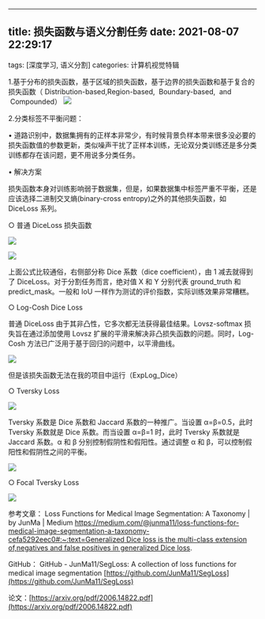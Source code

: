---

## title: 损失函数与语义分割任务 date: 2021-08-07 22:29:17

tags: [深度学习, 语义分割]
categories: 计算机视觉特辑

1.基于分布的损失函数，基于区域的损失函数，基于边界的损失函数和基于复合的损失函数（ Distribution-based,Region-based,  Boundary-based,  and  Compounded）
![](%E6%8D%9F%E5%A4%B1%E5%87%BD%E6%95%B0%E4%B8%8E%E8%AF%AD%E4%B9%89%E5%88%86%E5%89%B2%E4%BB%BB%E5%8A%A1/%E5%9B%BE1.png#alt=%E5%9B%BE1)

2.分类标签不平衡问题：

• 道路识别中，数据集拥有的正样本非常少，有时候背景负样本带来很多没必要的损失函数值的参数更新，类似噪声干扰了正样本训练，无论双分类训练还是多分类训练都存在该问题，更不用说多分类任务。

• 解决方案

损失函数本身对训练影响弱于数据集，但是，如果数据集中标签严重不平衡，还是应该选择二进制交叉熵(binary-cross entropy)之外的其他损失函数，如 DiceLoss 系列。

○ 普通 DiceLoss 损失函数

![](%E6%8D%9F%E5%A4%B1%E5%87%BD%E6%95%B0%E4%B8%8E%E8%AF%AD%E4%B9%89%E5%88%86%E5%89%B2%E4%BB%BB%E5%8A%A1/%E5%9B%BE2.png#alt=%E5%9B%BE2)

![](%E6%8D%9F%E5%A4%B1%E5%87%BD%E6%95%B0%E4%B8%8E%E8%AF%AD%E4%B9%89%E5%88%86%E5%89%B2%E4%BB%BB%E5%8A%A1/%E5%9B%BE3.png#alt=%E5%9B%BE3)

上面公式比较通俗，右侧部分称 Dice 系数（dice coefficient），由 1 减去就得到了 DiceLoss。对于分割任务而言，绝对值 X 和 Y 分别代表 ground_truth 和 predict_mask。一般和 IoU 一样作为测试的评价指数，实际训练效果非常糟糕。

○ Log-Cosh Dice Loss

普通 DiceLoss 由于其非凸性，它多次都无法获得最佳结果。Lovsz-softmax 损失旨在通过添加使用 Lovsz 扩展的平滑来解决非凸损失函数的问题。同时，Log-Cosh 方法已广泛用于基于回归的问题中，以平滑曲线。

![](%E6%8D%9F%E5%A4%B1%E5%87%BD%E6%95%B0%E4%B8%8E%E8%AF%AD%E4%B9%89%E5%88%86%E5%89%B2%E4%BB%BB%E5%8A%A1/%E5%9B%BE4.png#alt=%E5%9B%BE4)

但是该损失函数无法在我的项目中运行（ExpLog_Dice）

○ Tversky Loss

![](%E6%8D%9F%E5%A4%B1%E5%87%BD%E6%95%B0%E4%B8%8E%E8%AF%AD%E4%B9%89%E5%88%86%E5%89%B2%E4%BB%BB%E5%8A%A1/%E5%9B%BE5.png#alt=%E5%9B%BE5)

Tversky 系数是 Dice 系数和 Jaccard 系数的一种推广。当设置 α=β=0.5，此时 Tversky 系数就是 Dice 系数。而当设置 α=β=1 时，此时 Tversky 系数就是 Jaccard 系数。α 和 β 分别控制假阴性和假阳性。通过调整 α 和 β，可以控制假阳性和假阴性之间的平衡。

![](%E6%8D%9F%E5%A4%B1%E5%87%BD%E6%95%B0%E4%B8%8E%E8%AF%AD%E4%B9%89%E5%88%86%E5%89%B2%E4%BB%BB%E5%8A%A1/%E5%9B%BE6.png#alt=%E5%9B%BE6)

○ Focal Tversky Loss

![](%E6%8D%9F%E5%A4%B1%E5%87%BD%E6%95%B0%E4%B8%8E%E8%AF%AD%E4%B9%89%E5%88%86%E5%89%B2%E4%BB%BB%E5%8A%A1/%E5%9B%BE7.png#alt=%E5%9B%BE7)

参考文章： Loss Functions for Medical Image Segmentation: A Taxonomy | by JunMa | Medium [https://medium.com/@junma11/loss-functions-for-medical-image-segmentation-a-taxonomy-cefa5292eec0#:~:text=Generalized Dice loss is the multi-class extension of,negatives and false positives in generalized Dice loss](https://medium.com/@junma11/loss-functions-for-medical-image-segmentation-a-taxonomy-cefa5292eec0#:~:text=Generalized%20Dice%20loss%20is%20the%20multi-class%20extension%20of,negatives%20and%20false%20positives%20in%20generalized%20Dice%20loss).

GitHub： GitHub - JunMa11/SegLoss: A collection of loss functions for medical image segmentation [https://github.com/JunMa11/SegLoss](https://github.com/JunMa11/SegLoss)

论文：[https://arxiv.org/pdf/2006.14822.pdf](https://arxiv.org/pdf/2006.14822.pdf)
